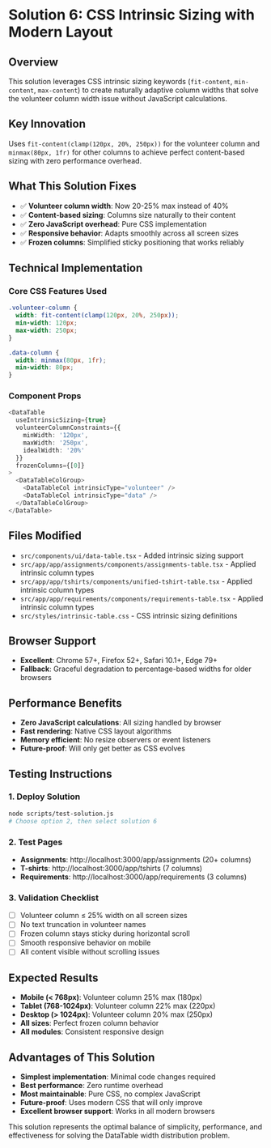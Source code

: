 # Solution 6: CSS Intrinsic Sizing with Modern Layout

## Overview
This solution leverages CSS intrinsic sizing keywords (`fit-content`, `min-content`, `max-content`) to create naturally adaptive column widths that solve the volunteer column width issue without JavaScript calculations.

## Key Innovation
Uses `fit-content(clamp(120px, 20%, 250px))` for the volunteer column and `minmax(80px, 1fr)` for other columns to achieve perfect content-based sizing with zero performance overhead.

## What This Solution Fixes
- ✅ **Volunteer column width**: Now 20-25% max instead of 40%
- ✅ **Content-based sizing**: Columns size naturally to their content
- ✅ **Zero JavaScript overhead**: Pure CSS implementation
- ✅ **Responsive behavior**: Adapts smoothly across all screen sizes
- ✅ **Frozen columns**: Simplified sticky positioning that works reliably

## Technical Implementation

### Core CSS Features Used
```css
.volunteer-column {
  width: fit-content(clamp(120px, 20%, 250px));
  min-width: 120px;
  max-width: 250px;
}

.data-column {
  width: minmax(80px, 1fr);
  min-width: 80px;
}
```

### Component Props
```typescript
<DataTable
  useIntrinsicSizing={true}
  volunteerColumnConstraints={{
    minWidth: '120px',
    maxWidth: '250px', 
    idealWidth: '20%'
  }}
  frozenColumns={[0]}
>
  <DataTableColGroup>
    <DataTableCol intrinsicType="volunteer" />
    <DataTableCol intrinsicType="data" />
  </DataTableColGroup>
</DataTable>
```

## Files Modified
- `src/components/ui/data-table.tsx` - Added intrinsic sizing support
- `src/app/app/assignments/components/assignments-table.tsx` - Applied intrinsic column types
- `src/app/app/tshirts/components/unified-tshirt-table.tsx` - Applied intrinsic column types  
- `src/app/app/requirements/components/requirements-table.tsx` - Applied intrinsic column types
- `src/styles/intrinsic-table.css` - CSS intrinsic sizing definitions

## Browser Support
- **Excellent**: Chrome 57+, Firefox 52+, Safari 10.1+, Edge 79+
- **Fallback**: Graceful degradation to percentage-based widths for older browsers

## Performance Benefits
- **Zero JavaScript calculations**: All sizing handled by browser
- **Fast rendering**: Native CSS layout algorithms
- **Memory efficient**: No resize observers or event listeners
- **Future-proof**: Will only get better as CSS evolves

## Testing Instructions

### 1. Deploy Solution
```bash
node scripts/test-solution.js
# Choose option 2, then select solution 6
```

### 2. Test Pages
- **Assignments**: http://localhost:3000/app/assignments (20+ columns)
- **T-shirts**: http://localhost:3000/app/tshirts (7 columns)
- **Requirements**: http://localhost:3000/app/requirements (3 columns)

### 3. Validation Checklist
- [ ] Volunteer column ≤ 25% width on all screen sizes
- [ ] No text truncation in volunteer names
- [ ] Frozen column stays sticky during horizontal scroll
- [ ] Smooth responsive behavior on mobile
- [ ] All content visible without scrolling issues

## Expected Results
- **Mobile (< 768px)**: Volunteer column 25% max (180px)
- **Tablet (768-1024px)**: Volunteer column 22% max (220px)  
- **Desktop (> 1024px)**: Volunteer column 20% max (250px)
- **All sizes**: Perfect frozen column behavior
- **All modules**: Consistent responsive design

## Advantages of This Solution
- **Simplest implementation**: Minimal code changes required
- **Best performance**: Zero runtime overhead
- **Most maintainable**: Pure CSS, no complex JavaScript
- **Future-proof**: Uses modern CSS that will only improve
- **Excellent browser support**: Works in all modern browsers

This solution represents the optimal balance of simplicity, performance, and effectiveness for solving the DataTable width distribution problem.